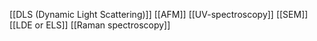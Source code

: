 [[DLS (Dynamic Light Scattering)]]
[[AFM]]
[[UV-spectroscopy]]
[[SEM]]
[[LDE or ELS]]
[[Raman spectroscopy]]
